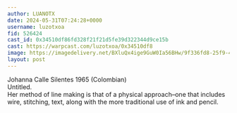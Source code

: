 ```yaml
---
author: LUANOTX
date: 2024-05-31T07:24:28+0000
username: luzotxoa
fid: 526424
cast_id: 0x34510df86fd328f21f21d5fe39d322344d9ce15b
cast: https://warpcast.com/luzotxoa/0x34510df8
image: https://imagedelivery.net/BXluQx4ige9GuW0Ia56BHw/9f336fd8-25f9-4cb3-746d-9c0e16b17300/original
layout: post
---
```

Johanna Calle Silentes 1965 (Colombian)   
Untitled.   
Her method of line making is that of a physical approach–one that includes wire, stitching, text, along with the more traditional use of ink and pencil.  

<img src='https://imagedelivery.net/BXluQx4ige9GuW0Ia56BHw/9f336fd8-25f9-4cb3-746d-9c0e16b17300/original' alt='' referrerpolicy='no-referrer'/>
